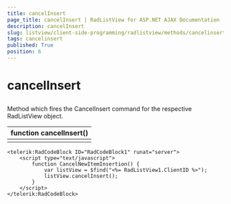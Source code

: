 ```yaml
---
title: cancelInsert
page_title: cancelInsert | RadListView for ASP.NET AJAX Documentation
description: cancelInsert
slug: listview/client-side-programming/radlistview/methods/cancelinsert
tags: cancelinsert
published: True
position: 6
---
```


# cancelInsert



## 

Method which fires the CancelInsert command for the respective RadListView object.


| function cancelInsert() |
| ------ |
||

````ASP.NET
<telerik:RadCodeBlock ID="RadCodeBlock1" runat="server">
    <script type="text/javascript">
        function CancelNewItemInsertion() {
            var listView = $find("<%= RadListView1.ClientID %>");
            listView.cancelInsert();
        } 
    </script>
</telerik:RadCodeBlock>
````



